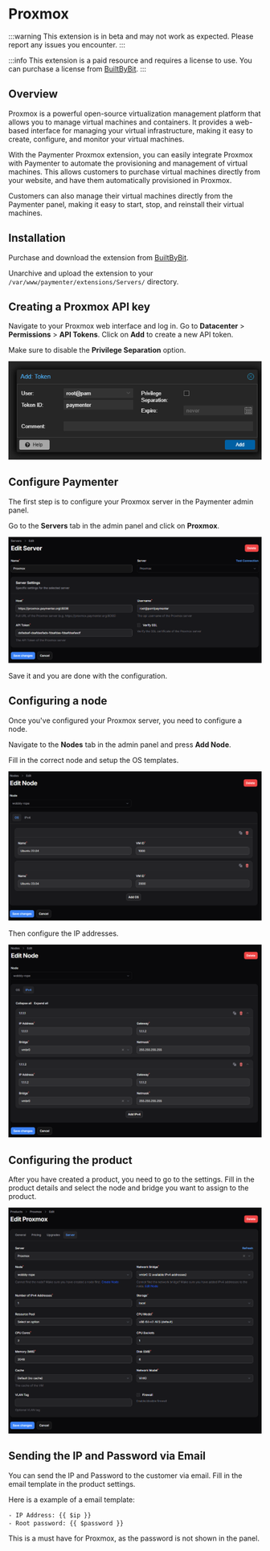 # Proxmox


:::warning
This extension is in beta and may not work as expected. Please report any issues you encounter.
:::

:::info
This extension is a paid resource and requires a license to use. You can purchase a license from [BuiltByBit](https://builtbybit.com/resources/paymenter-proxmox.66657).
:::

## Overview
Proxmox is a powerful open-source virtualization management platform that allows you to manage virtual machines and containers. It provides a web-based interface for managing your virtual infrastructure, making it easy to create, configure, and monitor your virtual machines.

With the Paymenter Proxmox extension, you can easily integrate Proxmox with Paymenter to automate the provisioning and management of virtual machines. This allows customers to purchase virtual machines directly from your website, and have them automatically provisioned in Proxmox. 

Customers can also manage their virtual machines directly from the Paymenter panel, making it easy to start, stop, and reinstall their virtual machines.

## Installation

Purchase and download the extension from [BuiltByBit](https://builtbybit.com/resources/paymenter-proxmox.66657).

Unarchive and upload the extension to your `/var/www/paymenter/extensions/Servers/` directory.

## Creating a Proxmox API key

Navigate to your Proxmox web interface and log in.
Go to **Datacenter** > **Permissions** > **API Tokens**.
Click on **Add** to create a new API token.

Make sure to disable the **Privilege Separation** option.

![image](/assets/images/extensions/proxmox/api_key.png)


## Configure Paymenter

The first step is to configure your Proxmox server in the Paymenter admin panel.

Go to the **Servers** tab in the admin panel and click on **Proxmox**.

![image](/assets/images/extensions/proxmox/server_settings.png)

Save it and you are done with the configuration.


## Configuring a node
Once you've configured your Proxmox server, you need to configure a node. 

Navigate to the **Nodes** tab in the admin panel and press **Add Node**.

Fill in the correct node and setup the OS templates.

![image](/assets/images/extensions/proxmox/node_1.png)

Then configure the IP addresses.

![image](/assets/images/extensions/proxmox/node_2.png)

## Configuring the product

After you have created a product, you need to go to the settings.
Fill in the product details and select the node and bridge you want to assign to the product.

![image](/assets/images/extensions/proxmox/product.png)



## Sending the IP and Password via Email

You can send the IP and Password to the customer via email. Fill in the email template in the product settings.

Here is a example of a email template:

```blade
- IP Address: {{ $ip }}
- Root password: {{ $password }}
```

This is a must have for Proxmox, as the password is not shown in the panel.

